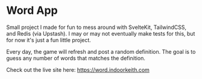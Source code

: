 # Word App

Small project I made for fun to mess around with SvelteKit, TailwindCSS, and Redis (via Upstash). I may or may not eventually make tests for this, but for now it's just a fun little project.

Every day, the game will refresh and post a random definition. The goal is to guess any number of words that matches the definition.

Check out the live site here: https://word.indoorkeith.com
